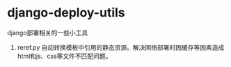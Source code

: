 django-deploy-utils
===================
django部署相关的一些小工具

1. reref.py 自动转换模板中引用的静态资源。解决网络部署时因缓存等因素造成html和js、css等文件不匹配问题。